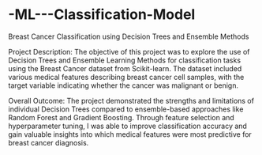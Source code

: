 # -ML---Classification-Model
Breast Cancer Classification using Decision Trees and Ensemble Methods

Project Description:
The objective of this project was to explore the use of Decision Trees and Ensemble Learning Methods for classification tasks using the Breast Cancer dataset from Scikit-learn.
The dataset included various medical features describing breast cancer cell samples, with the target variable indicating whether the cancer was malignant or benign.

Overall Outcome:
The project demonstrated the strengths and limitations of individual Decision Trees compared to ensemble-based approaches like Random Forest and Gradient Boosting.
Through feature selection and hyperparameter tuning, I was able to improve classification accuracy and gain valuable insights into which medical features were most predictive for breast cancer diagnosis.
